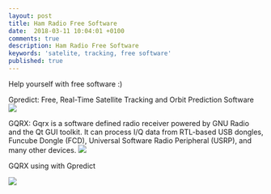 ```yaml
---
layout: post
title: Ham Radio Free Software
date:  2018-03-11 10:04:01 +0100
comments: true
description: Ham Radio Free Software
keywords: 'satelite, tracking, free software'
published: true
---
```

Help yourself with free software :) 

Gpredict: Free, Real-Time Satellite Tracking and Orbit Prediction Software
<img src="https://milenalavanchy.github.io/assets/images/gpredict.jpeg">

GQRX:	Gqrx is a software defined radio receiver powered by GNU Radio and the Qt GUI toolkit. It can process I/Q data from RTL-based USB dongles, Funcube Dongle (FCD), Universal Software Radio Peripheral (USRP), and many other devices.
<img src="https://milenalavanchy.github.io/assets/images/gqrx.jpg">

GQRX using with Gpredict

<img src="https://milenalavanchy.github.io/assets/images/gqrx_gpred1.jpg">
